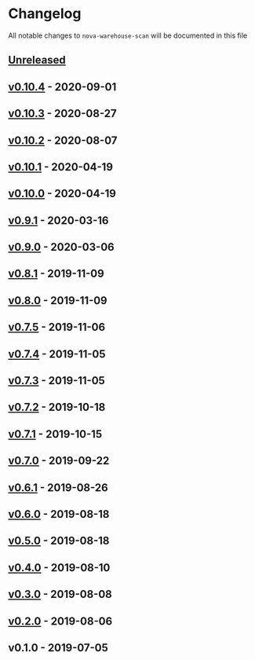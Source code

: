 # Changelog

All notable changes to `nova-warehouse-scan` will be documented in this file

## [Unreleased]

## [v0.10.4] - 2020-09-01

## [v0.10.3] - 2020-08-27

## [v0.10.2] - 2020-08-07

## [v0.10.1] - 2020-04-19

## [v0.10.0] - 2020-04-19

## [v0.9.1] - 2020-03-16

## [v0.9.0] - 2020-03-06

## [v0.8.1] - 2019-11-09

## [v0.8.0] - 2019-11-09

## [v0.7.5] - 2019-11-06

## [v0.7.4] - 2019-11-05

## [v0.7.3] - 2019-11-05

## [v0.7.2] - 2019-10-18

## [v0.7.1] - 2019-10-15

## [v0.7.0] - 2019-09-22

## [v0.6.1] - 2019-08-26

## [v0.6.0] - 2019-08-18

## [v0.5.0] - 2019-08-18

## [v0.4.0] - 2019-08-10

## [v0.3.0] - 2019-08-08

## [v0.2.0] - 2019-08-06

## v0.1.0 - 2019-07-05

[Unreleased]: https://github.com/mvdnbrk/nova-warehouse-scan/compare/v0.10.4...HEAD
[v0.10.4]: https://github.com/mvdnbrk/nova-warehouse-scan/compare/v0.10.3...v0.10.4
[v0.10.3]: https://github.com/mvdnbrk/nova-warehouse-scan/compare/v0.10.2...v0.10.3
[v0.10.2]: https://github.com/mvdnbrk/nova-warehouse-scan/compare/v0.10.1...v0.10.2
[v0.10.1]: https://github.com/mvdnbrk/nova-warehouse-scan/compare/v0.10.0...v0.10.1
[v0.10.0]: https://github.com/mvdnbrk/nova-warehouse-scan/compare/v0.9.1...v0.10.0
[v0.9.1]: https://github.com/mvdnbrk/nova-warehouse-scan/compare/v0.9.0...v0.9.1
[v0.9.0]: https://github.com/mvdnbrk/nova-warehouse-scan/compare/v0.8.1...v0.9.0
[v0.8.1]: https://github.com/mvdnbrk/nova-warehouse-scan/compare/v0.8.0...v0.8.1
[v0.8.0]: https://github.com/mvdnbrk/nova-warehouse-scan/compare/v0.7.5...v0.8.0
[v0.7.5]: https://github.com/mvdnbrk/nova-warehouse-scan/compare/v0.7.4...v0.7.5
[v0.7.4]: https://github.com/mvdnbrk/nova-warehouse-scan/compare/v0.7.3...v0.7.4
[v0.7.3]: https://github.com/mvdnbrk/nova-warehouse-scan/compare/v0.7.2...v0.7.3
[v0.7.2]: https://github.com/mvdnbrk/nova-warehouse-scan/compare/v0.7.1...v0.7.2
[v0.7.1]: https://github.com/mvdnbrk/nova-warehouse-scan/compare/v0.7.0...v0.7.1
[v0.7.0]: https://github.com/mvdnbrk/nova-warehouse-scan/compare/v0.6.1...v0.7.0
[v0.6.1]: https://github.com/mvdnbrk/nova-warehouse-scan/compare/v0.6.0...v0.6.1
[v0.6.0]: https://github.com/mvdnbrk/nova-warehouse-scan/compare/v0.5.0...v0.6.0
[v0.5.0]: https://github.com/mvdnbrk/nova-warehouse-scan/compare/v0.4.0...v0.5.0
[v0.4.0]: https://github.com/mvdnbrk/nova-warehouse-scan/compare/v0.3.0...v0.4.0
[v0.3.0]: https://github.com/mvdnbrk/nova-warehouse-scan/compare/v0.2.0...v0.3.0
[v0.2.0]: https://github.com/mvdnbrk/nova-warehouse-scan/compare/v0.1.0...v0.2.0
